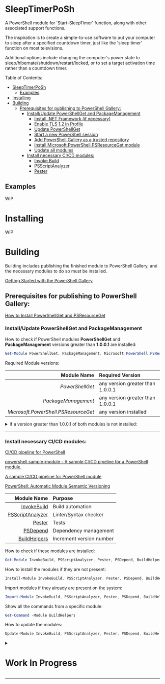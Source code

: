 # SleepTimerPoSh

A PowerShell module for 'Start-SleepTimer' function, along with other associated support functions.

The inspiration is to create a simple-to-use software to put your computer to sleep after a specified countdown timer, just like the 'sleep timer' function on most televisions.

Additional options include changing the computer's power state to sleep/hibernate/shutdown/restart/locked, or to set a target activation time rather than a countdown timer.

Table of Contents:

- [SleepTimerPoSh](#sleeptimerposh)
  - [Examples](#examples)
- [Installing](#installing)
- [Building](#building)
  - [Prerequisites for publishing to PowerShell Gallery:](#prerequisites-for-publishing-to-powershell-gallery)
    - [Install/Update PowerShellGet and PackageManagement](#installupdate-powershellget-and-packagemanagement)
      - [Install .NET Framework (if necessary)](#install-net-framework-if-necessary)
      - [Enable TLS 1.2 in Profile](#enable-tls-12-in-profile)
      - [Update PowerShellGet](#update-powershellget)
      - [Start a new PowerShell session](#start-a-new-powershell-session)
      - [Add PowerShell Gallery as a trusted repository](#add-powershell-gallery-as-a-trusted-repository)
      - [Install Microsoft.PowerShell.PSResourceGet module](#install-microsoftpowershellpsresourceget-module)
      - [Update all modules](#update-all-modules)
    - [Install necessary CI/CD modules:](#install-necessary-cicd-modules)
      - [Invoke Build](#invoke-build)
      - [PSScriptAnalyzer](#psscriptanalyzer)
      - [Pester](#pester)


## Examples

WIP

# Installing

WIP

# Building

Building includes publishing the finished module to PowerShell Gallery, and the necessary modules to do so must be installed.

[Getting Started with the PowerShell Gallery](https://learn.microsoft.com/en-us/powershell/gallery/getting-started?view=powershellget-3.x)

## Prerequisites for publishing to PowerShell Gallery:

[How to Install PowerShellGet and PSResourceGet](https://learn.microsoft.com/en-us/powershell/gallery/powershellget/install-powershellget?view=powershellget-3.x)

### Install/Update PowerShellGet and PackageManagement

How to check if PowerShell modules **PowerShellGet** and **PackageManagement** versions greater than **1.0.0.1** are installed:

```PowerShell
Get-Module PowerShellGet, PackageManagement, Microsoft.PowerShell.PSResourceGet -ListAvailable
```

Required Module versions:

| Module Name         | Required Version                 |
|--------------------:|:---------------------------------|
| *PowerShellGet*     | any version greater than 1.0.0.1 |
| *PackageManagement* | any version greater than 1.0.0.1 |
| *Microsoft.PowerShell.PSResourceGet* | any version installed |

<details>
    <summary>If a version greater than 1.0.0.1 of both modules is not installed:</summary>

---

Windows PowerShell 5.1 comes with version 1.0.0.1 of the **PowerShellGet** and **PackageManagement** preinstalled. This version of PowerShellGet has a limited features and must be updated to work with the PowerShell Gallery.

*How to show PowerShell version:*

```PowerShell
$PSVersionTable.PSVersion
```

[Source - How to Install PowerShellGet and PSResourceGet](https://learn.microsoft.com/en-us/powershell/gallery/powershellget/install-powershellget?view=powershellget-3.x)

- PowerShellGet requires **.NET Framework 4.5** or above.
- To access the PowerShell Gallery, you must use **Transport Layer Security (TLS) 1.2** or higher. 

#### Install .NET Framework (if necessary)

How to check if .NET Framework is installed:

```PowerShell
# Check if .NET Framework is installed
If (!(Get-ItemProperty "HKLM:\SOFTWARE\Microsoft\NET Framework Setup\NDP\v4\Full")) {
    Write-Warning ".NET Framework is not installed"
}
```

How to check installed .NET Framework version:

```PowerShell
# Get the current version of .NET Framework
$DotNetVersion = (Get-ItemProperty "HKLM:\SOFTWARE\Microsoft\NET Framework Setup\NDP\v4\Full").Version
Write-Output "Current .NET Framework version: $DotNetVersion"

# Check if correct .NET Framework version (greater than 4.5)
If ($DotNetVersion -ge 4.5) {
	Write-Host "Correct .NET Framework version installed! $DotNetVersion >= 4.5" -ForegroundColor Green -BackgroundColor Black
} Else {
	Write-Host "Need to update .NET Framework to 4.5 or higher. Current version: $DotNetVersion" -ForegroundColor Red -BackgroundColor Black
}
```

<details>
    <summary>If .NET Framework 4.5 or greater is not installed:</summary>

---

Windows PowerShell 5.1 comes with version 1.0.0.1 of the **PowerShellGet** and **PackageManagement** preinstalled. This version of PowerShellGet has a limited features and must be updated to work with the PowerShell Gallery.

If you're running Windows PowerShell 5.1 with PowerShellGet 1.0.0.1, see [Update PowerShellGet for Windows PowerShell 5.1](https://learn.microsoft.com/en-us/powershell/gallery/powershellget/update-powershell-51?view=powershellget-3.x) 

*Get PowerShell version:*

```PowerShell
$PSVersionTable.PSVersion
```

- PowerShellGet requires .NET Framework 4.5 or above. For more information, see [Install the .NET Framework for developers](https://learn.microsoft.com/en-us/dotnet/framework/install/guide-for-developers)

All .NET Framework versions since .NET Framework 4 are in-place updates, so only a single 4.x version can be present on a system.

---

<!-- &#11206;. -->
&#11205;

---

</details>

---

#### Enable TLS 1.2 in Profile

To access the PowerShell Gallery, you must use Transport Layer Security (TLS) 1.2 or higher. 

The following command will enable TLS 1.2 in your PowerShell session:

```PowerShell
[Net.ServicePointManager]::SecurityProtocol =
    [Net.ServicePointManager]::SecurityProtocol -bor
    [Net.SecurityProtocolType]::Tls12
```

It's easiest to add this command to your **PowerShell profile** script to ensure TLS 1.2 is configured for every PowerShell session. For more information about profiles, see [about_Profiles](https://learn.microsoft.com/en-us/powershell/module/microsoft.powershell.core/about/about_profiles?view=powershell-7.4).

PowerShell Profile locations:

- All Users, All Hosts
  - Windows - `$PSHOME\Profile.ps1`
  - Linux - `/opt/microsoft/powershell/7/profile.ps1`
  - macOS - `/usr/local/microsoft/powershell/7/profile.ps1`
- All Users, Current Host
  - Windows - `$PSHOME\Microsoft.PowerShell_profile.ps1`
  - Linux - `/opt/microsoft/powershell/7/Microsoft.PowerShell_profile.ps1`
  - macOS - `/usr/local/microsoft/powershell/7/Microsoft.PowerShell_profile.ps1`
- Current User, All Hosts
  - Windows - `$HOME\Documents\PowerShell\Profile.ps1`
  - Linux - `~/.config/powershell/profile.ps1`
  - macOS - `~/.config/powershell/profile.ps1`
- Current user, Current Host
  - Windows - `$HOME\Documents\PowerShell\Microsoft.PowerShell_profile.ps1`
  - Linux - `~/.config/powershell/Microsoft.PowerShell_profile.ps1`
  - macOS - `~/.config/powershell/Microsoft.PowerShell_profile.ps1`

How to create your **PowerShell Profile** file, if necessary (Run As Administrator):

```PowerShell
# Fill in your chosen profile location from list above:
$PoShProfile = "$PSHOME\Profile.ps1"

If (!(Test-Path -Path $PoShProfile)) {
	New-Item -Path $PoShProfile -ItemType File -Force
} Else {
	Write-Output "File location already exists!"
}
```

Check if the TLS 1.2 code snippet is already added to your Profile:

```PowerShell
# Verify by reading file contents and printing to console:
Write-Host " `n----- Showing $PoShProfile Content: -----" -ForegroundColor Yellow -BackgroundColor Black; Get-Content $PoShProfile; Write-Host "----- End $((Get-Item $PoShProfile).Name) content -----`n" -ForegroundColor Yellow -BackgroundColor Black
```

Or, inspect it in your default `.ps1`-file editor application:

```PowerShell
# Open file with defualt program using Invoke-Item:
ii $PoShProfile # Invoke-Item $PoShProfile
```

How to enable TLS 1.2 in your PowerShell sessions (Run As Administrator):

```PowerShell
# Include a descriptive comment for the code being added to Profile:
$TLS12 = @"
# To access the PowerShell Gallery, you must use Transport Layer Security (TLS) 1.2 or higher. The following command will enable TLS 1.2 in your PowerShell session:
[Net.ServicePointManager]::SecurityProtocol =
    [Net.ServicePointManager]::SecurityProtocol -bor
    [Net.SecurityProtocolType]::Tls12
Write-Host "TLS v1.2 loaded for PowerShell Gallery compatibility" -ForegroundColor Blue -BackgroundColor White
"@

# Add padding to string:
$TLS12 = "`n`n$TLS12`n`n"

# Add code snippet to file:
Add-Content -Path $PoShProfile -Value $TLS12

# Verify the change by reading file contents back:
Write-Host " `n----- Showing $PoShProfile Content: -----" -ForegroundColor Yellow -BackgroundColor Black; Get-Content $PoShProfile; Write-Host "----- End $((Get-Item $PoShProfile).Name) content -----`n" -ForegroundColor Yellow -BackgroundColor Black
```

To view the file in your default editor:

```PowerShell
# Open file with defualt program using Invoke-Item:
ii $PoShProfile # Invoke-Item $PoShProfile
```

#### Update PowerShellGet

To update the preinstalled module (that comes with v5.1) you must use `Install-Module`. After you have installed the new version from the PowerShell Gallery, you can use `Update-Module` to install newer releases.

Windows PowerShell 5.1 comes with PowerShellGet version 1.0.0.1, which doesn't include the NuGet provider. The provider is required by PowerShellGet when working with the PowerShell Gallery.

Run As Administrator:

```PowerShell
Install-PackageProvider -Name NuGet -Force
```

```PowerShell
Install-Module PowerShellGet -AllowClobber -Force
```

#### Start a new PowerShell session

After you have installed the new version of PowerShellGet, you should open a new PowerShell session. PowerShell automatically loads the newest version of the module when you use a PowerShellGet cmdlet.

Check PowerShellGet version:

```PowerShell
Get-Module PowerShellGet, PackageManagement -ListAvailable
```

#### Add PowerShell Gallery as a trusted repository

We also recommend that you register the PowerShell Gallery as a trusted repository. Use the following command:
PowerShell

```PowerShell
Set-PSRepository -Name PSGallery -InstallationPolicy Trusted
```

#### Install Microsoft.PowerShell.PSResourceGet module

Microsoft.PowerShell.PSResourceGet is the new package management solution for PowerShell. With this module, you no longer need to use PowerShellGet and PackageManagement. However, it can be installed side-by-side with the existing PowerShellGet module. To install Microsoft.PowerShell.PSResourceGet side-by-side with your existing PowerShellGet version, open any PowerShell console and run:

```PowerShell
Install-Module Microsoft.PowerShell.PSResourceGet -Repository PSGallery
```

> Microsoft.PowerShell.PSResourceGet is preinstalled with PowerShell 7.4 and later.

Check that all necessary modules are installed:

```PowerShell
Get-Module PowerShellGet, PackageManagement, Microsoft.PowerShell.PSResourceGet -ListAvailable
```

| Module Name         | Required Version                 |
|--------------------:|:---------------------------------|
| *PowerShellGet*     | any version greater than 1.0.0.1 |
| *PackageManagement* | any version greater than 1.0.0.1 |
| *Microsoft.PowerShell.PSResourceGet* | any version |

#### Update all modules

How-to update all modules:

```PowerShell
Update-Module PowerShellGet, PackageManagement, Microsoft.PowerShell.PSResourceGet
```

Update help text:

```PowerShell
Update-Help -Module PowerShellGet, PackageManagement -Force
Update-Help -Module Microsoft.PowerShell.PSResourceGet -Force
```

---

<!-- &#11206;. -->
&#11205;

---

</details>

---

### Install necessary CI/CD modules:

[CI/CD pipeline for PowerShell](https://renehernandez.io/tutorials/ci-cd-pipeline-for-powershell/)

[powershell.sample-module - A sample CI/CD pipeline for a PowerShell module.](https://github.com/andrewmatveychuk/powershell.sample-module)

[A sample CI/CD pipeline for PowerShell module](https://andrewmatveychuk.com/a-sample-ci-cd-pipeline-for-powershell-module/)

[PowerShell: Automatic Module Semantic Versioning](https://powershellexplained.com/2017-10-14-Powershell-module-semantic-version/)

| Module Name                                | Purpose  |
|-------------------------------------------:|:---------|
| [InvokeBuild](https://github.com/nightroman/Invoke-Build) | Build automation |
| [PSScriptAnalyzer](https://github.com/PowerShell/PSScriptAnalyzer) | Linter/Syntax checker |
| [Pester](https://github.com/pester/Pester) | Tests |
| [PSDepend](https://github.com/RamblingCookieMonster/PSDepend) | Dependency management |
| [BuildHelpers](https://github.com/RamblingCookieMonster/BuildHelpers) | Increment version number |

How to check if these modules are installed:

```PowerShell
Get-Module InvokeBuild, PSScriptAnalyzer, Pester, PSDepend, BuildHelpers -ListAvailable
```

How to install the modules if they are not present:

```PowerShell
Install-Module InvokeBuild, PSScriptAnalyzer, Pester, PSDepend, BuildHelpers -Force
```

Import modules if they already are present on the system:

```PowerShell
Import-Module InvokeBuild, PSScriptAnalyzer, Pester, PSDepend, BuildHelpers -Force
```

Show all the commands from a specific module:

```PowerShell
Get-Command -Module BuildHelpers
```

How to update the modules:

```PowerShell
Update-Module InvokeBuild, PSScriptAnalyzer, Pester, PSDepend, BuildHelpers
```



<details>
    <summary><h1>Work In Progress</h1></summary>

---


#### Invoke Build

[Invoke-Build](https://github.com/nightroman/Invoke-Build) is a build and test automation tool.

To check if installed:

```PowerShell
Get-Module InvokeBuild -ListAvailable
```

Get current package information:

```PowerShell
Find-Module -Name InvokeBuild -Repository PSGallery | Get-Member

(Find-Module -Name InvokeBuild -Repository PSGallery).Version
```

<details>
    <summary>Update/Install <b>InvokeBuild</b> module:</summary>

---

To update, Run as Administrator from elevated PowerShell terminal:

```PowerShell
Update-Module InvokeBuild
```

To Install, Run as Administrator from elevated PowerShell terminal:

```PowerShell
Install-Module InvokeBuild
```

Or:

```PowerShell
choco install invoke-build
```

NOTE: The [Chocolatey package](https://community.chocolatey.org/packages/invoke-build) is maintained by its owner.

---

<!-- &#11206;. -->
&#11205;

---

</details>

---

#### PSScriptAnalyzer

[PSScriptAnalyzer](https://github.com/PowerShell/PSScriptAnalyzer) is a build and test automation tool.

```PowerShell
Install-Module -Name PSScriptAnalyzer -Force
```

#### Pester

[Pester](https://github.com/pester/Pester) runs on Windows, Linux, MacOS and anywhere else thanks to PowerShell. It is compatible with Windows PowerShell 5.1 and PowerShell 7.2 and newer.

Pester 3 comes pre-installed with Windows 10, but we recommend updating, by running this PowerShell command As Administrator:

```PowerShell
Install-Module -Name Pester -Force
```







<details>
    <summary>If version greater than 1.0.0.1 of <b>PSResourceGet</b> module is not installed:</summary>

---

Content

---

<!-- &#11206;. -->
&#11205;

---

</details>

---




---

<!-- &#11206;. -->
&#11205;

---

</details>

---

